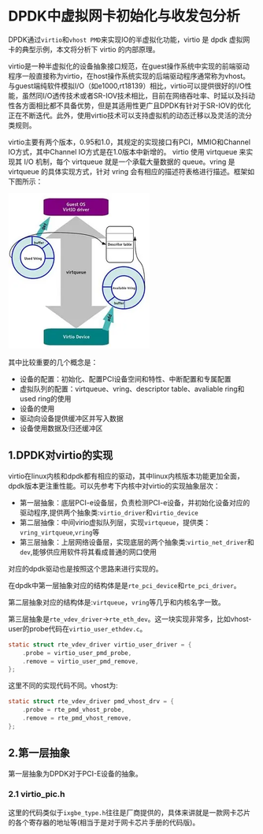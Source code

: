 # DPDK中虚拟网卡初始化与收发包分析

DPDK通过`virtio`和`vhost PMD`来实现IO的半虚拟化功能，virtio 是 dpdk 虚拟网卡的典型示例，本文将分析下 virtio 的内部原理。

virtio是一种半虚拟化的设备抽象接口规范，在guest操作系统中实现的前端驱动程序一般直接称为virtio，在host操作系统实现的后端驱动程序通常称为vhost。与guest端纯软件模拟I/O（如e1000,rt18139）相比，virtio可以提供很好的I/O性能，虽然同I/O透传技术或者SR-IOV技术相比，目前在网络吞吐率、时延以及抖动性各方面相比都不具备优势，但是其适用性更广且DPDK有针对于SR-IOV的优化正在不断迭代。此外，使用virtio技术可以支持虚拟机的动态迁移以及灵活的流分类规则。

virtio主要有两个版本，0.95和1.0，其规定的实现接口有PCI，MMIO和Channel IO方式，其中Channel IO方式是在1.0版本中新增的。
virtio 使用 virtqueue 来实现其 I/O 机制，每个 virtqueue 就是一个承载大量数据的 queue。vring 是 virtqueue 的具体实现方式，针对 vring 会有相应的描述符表格进行描述。框架如下图所示：

![](resource/virtio.png)

其中比较重要的几个概念是：

- 设备的配置：初始化、配置PCI设备空间和特性、中断配置和专属配置
- 虚拟队列的配置：virtqueue、vring、descriptor table、avaliable ring和used ring的使用
- 设备的使用
- 驱动向设备提供缓冲区并写入数据
- 设备使用数据及归还缓冲区

## 1.DPDK对virtio的实现

virtio在linux内核和dpdk都有相应的驱动，其中linux内核版本功能更加全面，dpdk版本更注重性能。可以先参考下内核中对virtio的实现抽象层次：

- 第一层抽象：底层PCI-e设备层，负责检测PCI-e设备，并初始化设备对应的驱动程序,提供两个抽象类:`virtio_driver`和`virtio_device`
- 第二层抽像：中间virio虚拟队列层，实现`virtqueue`，提供类：`vring_virtqueue`,`vring`等
- 第三层抽象：上层网络设备层，实现底层的两个抽象类:`virtio_net_driver`和`dev`,能够供应用软件将其看成普通的网口使用

对应的dpdk驱动也是按照这个思路来进行实现的。

在dpdk中第一层抽象对应的结构体是是`rte_pci_device`和`rte_pci_driver`。

第二层抽象对应的结构体是:`virtqueue`，`vring`等几乎和内核名字一致。

第三层抽象是`rte_vdev_driver`->`rte_eth_dev`。这一块实现非常多，比如vhost-user的probe代码在`virtio_user_ethdev.c`。

```c
static struct rte_vdev_driver virtio_user_driver = {
	.probe = virtio_user_pmd_probe,
	.remove = virtio_user_pmd_remove,
};
```

这里不同的实现代码不同。vhost为:

```c
static struct rte_vdev_driver pmd_vhost_drv = {
	.probe = rte_pmd_vhost_probe,
	.remove = rte_pmd_vhost_remove,
};
```

## 2.第一层抽象

第一层抽象为DPDK对于PCI-E设备的抽象。

### 2.1 virtio_pic.h

这里的代码类似于`ixgbe_type.h`往往是厂商提供的，具体来讲就是一款网卡芯片的各个寄存器的地址等(相当于是对于网卡芯片手册的代码版)。

